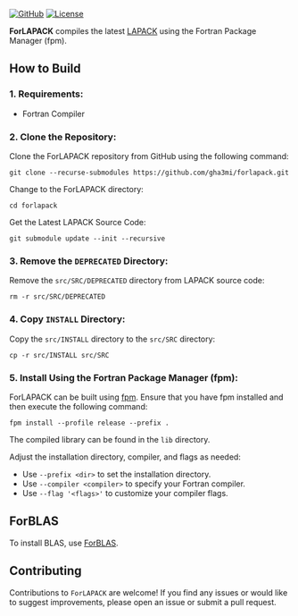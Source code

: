 [![GitHub](https://img.shields.io/badge/GitHub-forlapack-blue.svg?style=social&logo=github)](https://github.com/gha3mi/forlapack)
[![License](https://img.shields.io/github/license/gha3mi/forlapack?color=green)](https://github.com/gha3mi/forlapack/blob/main/LICENSE)

**ForLAPACK** compiles the latest [LAPACK](https://github.com/Reference-LAPACK/lapack) using the Fortran Package Manager (fpm).

<!-- ![ForLAPACK](media/logo.png) -->

## How to Build

### 1. Requirements:

- Fortran Compiler

### 2. Clone the Repository:

Clone the ForLAPACK repository from GitHub using the following command:

```shell
git clone --recurse-submodules https://github.com/gha3mi/forlapack.git
```

Change to the ForLAPACK directory:

```shell
cd forlapack
```

Get the Latest LAPACK Source Code:

```shell
git submodule update --init --recursive
```

### 3. Remove the `DEPRECATED` Directory:

Remove the `src/SRC/DEPRECATED` directory from LAPACK source code:

```shell
rm -r src/SRC/DEPRECATED
```

### 4. Copy `INSTALL` Directory:

Copy the `src/INSTALL` directory to the `src/SRC` directory:

```shell
cp -r src/INSTALL src/SRC
```

### 5. Install Using the Fortran Package Manager (fpm):

ForLAPACK can be built using [fpm](https://github.com/fortran-lang/fpm). Ensure that you have fpm installed and then execute the following command:

```shell
fpm install --profile release --prefix .
```
The compiled library can be found in the `lib` directory.

Adjust the installation directory, compiler, and flags as needed:

- Use `--prefix <dir>` to set the installation directory.
- Use `--compiler <compiler>` to specify your Fortran compiler.
- Use `--flag '<flags>'` to customize your compiler flags.

## ForBLAS

To install BLAS, use [ForBLAS](https://github.com/gha3mi/forblas).

## Contributing

Contributions to `ForLAPACK` are welcome! If you find any issues or would like to suggest improvements, please open an issue or submit a pull request.

